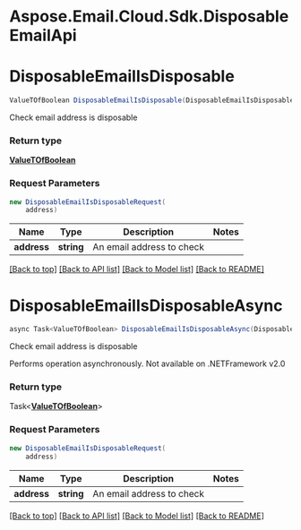 # Aspose.Email.Cloud.Sdk.DisposableEmailApi

<a name="disposableemailisdisposable"></a>
# **DisposableEmailIsDisposable**

```csharp
ValueTOfBoolean DisposableEmailIsDisposable(DisposableEmailIsDisposableRequest request)
```

Check email address is disposable             

### Return type

[**ValueTOfBoolean**](ValueTOfBoolean.md)

### Request Parameters
```csharp
new DisposableEmailIsDisposableRequest(
    address)
```

Name | Type | Description  | Notes
------------- | ------------- | ------------- | -------------
 **address** | **string**| An email address to check | 

[[Back to top]](#) [[Back to API list]](README.md#documentation-for-api-endpoints) [[Back to Model list]](README.md#documentation-for-models) [[Back to README]](README.md)

<a name="disposableemailisdisposable"></a>
# **DisposableEmailIsDisposableAsync**

```csharp
async Task<ValueTOfBoolean> DisposableEmailIsDisposableAsync(DisposableEmailIsDisposableRequest request)
```

Check email address is disposable             

Performs operation asynchronously. Not available on .NETFramework v2.0

### Return type

Task<[**ValueTOfBoolean**](ValueTOfBoolean.md)>

### Request Parameters
```csharp
new DisposableEmailIsDisposableRequest(
    address)
```

Name | Type | Description  | Notes
------------- | ------------- | ------------- | -------------
 **address** | **string**| An email address to check | 

[[Back to top]](#) [[Back to API list]](README.md#documentation-for-api-endpoints) [[Back to Model list]](README.md#documentation-for-models) [[Back to README]](README.md)

